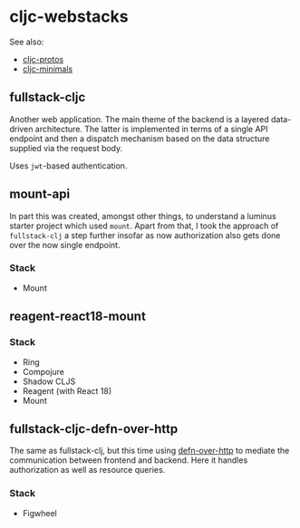 # cljc-webstacks

See also:

- [cljc-protos](https://github.com/eighttrigrams/cljc-protos)
- [cljc-minimals](https://github.com/eighttrigrams/cljc-minimals)

## fullstack-cljc

Another web application. The main theme of the backend is a layered data-driven architecture. The latter is implemented in terms of a single API endpoint and then a dispatch mechanism based on the data structure supplied via the request body. 

Uses `jwt`-based authentication.

## mount-api

In part this was created, amongst other things, to understand a luminus starter project which used `mount`. 
Apart from that, I took the approach of `fullstack-clj` a step further insofar as
now authorization also gets done over the now single endpoint.

### Stack

- Mount

## reagent-react18-mount

### Stack

- Ring
- Compojure
- Shadow CLJS
- Reagent (with React 18)
- Mount

## fullstack-cljc-defn-over-http

The same as fullstack-clj, but this time using [defn-over-http](https://github.com/eighttrigrams/defn-over-http)
to mediate the communication between frontend and backend. Here it handles authorization as well as resource queries.

### Stack

- Figwheel

